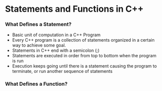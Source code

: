 # Statements and Functions in C++

### What Defines a Statement?

- Basic unit of computation in a C++ Program
- Every C++ program is a collection of statements organized in a certain way to achieve some goal.  
- Statements in C++ end with a semicolon (;)
- Statements are executed in order from top to bottom when the program is run
- Execution keeps going until there is a statement causing the program to terminate, or run another sequence of statements  

### What Defines a Function?